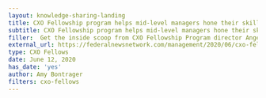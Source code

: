 ```yaml
---
layout: knowledge-sharing-landing
title: CXO Fellowship program helps mid-level managers hone their skills
subtitle: CXO Fellowship program helps mid-level managers hone their skills
filler:  Get the inside scoop from CXO Fellowship Program director Angela McPherson (a program alum herself!) about the invaluable experience CXO Fellows from across government gain in the year-long program. 
external_url: https://federalnewsnetwork.com/management/2020/06/cxo-fellowship-program-helps-mid-level-managers-hone-their-skills/
type: CXO Fellows
date: June 12, 2020
has_date: 'yes'
author: Amy Bontrager
filters: cxo-fellows
---
```

